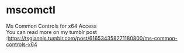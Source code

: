 # mscomctl
Ms Common Controls for x64 Access  
You can read more on my tumblr post :https://tsgiannis.tumblr.com/post/616534358271180800/ms-common-controls-x64
